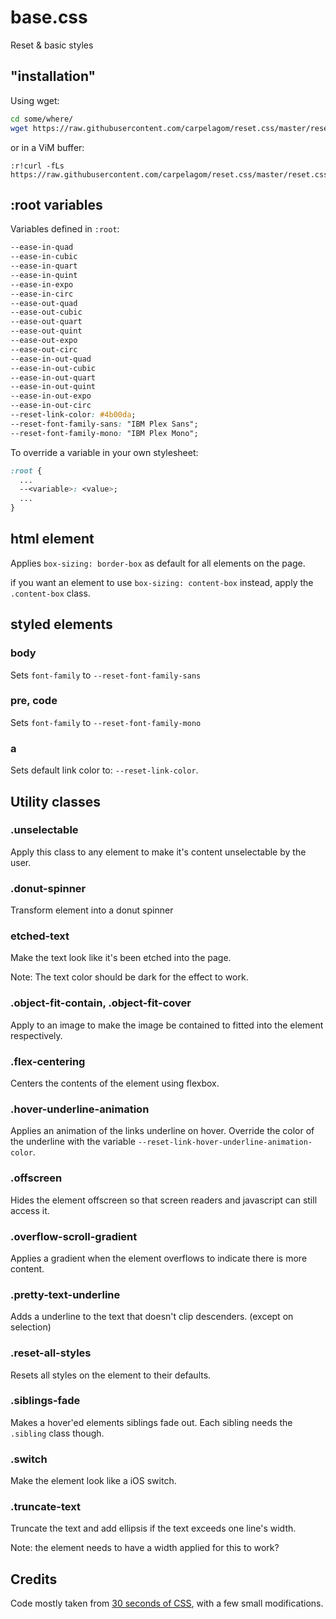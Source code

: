 # base.css

Reset &amp; basic styles

## "installation"

Using wget:

```sh
cd some/where/
wget https://raw.githubusercontent.com/carpelagom/reset.css/master/reset.css
```

or in a ViM buffer:

```vim
:r!curl -fLs https://raw.githubusercontent.com/carpelagom/reset.css/master/reset.css
```

## :root variables

Variables defined in `:root`:

```css
--ease-in-quad
--ease-in-cubic
--ease-in-quart
--ease-in-quint
--ease-in-expo
--ease-in-circ
--ease-out-quad
--ease-out-cubic
--ease-out-quart
--ease-out-quint
--ease-out-expo
--ease-out-circ
--ease-in-out-quad
--ease-in-out-cubic
--ease-in-out-quart
--ease-in-out-quint
--ease-in-out-expo
--ease-in-out-circ
--reset-link-color: #4b00da;
--reset-font-family-sans: "IBM Plex Sans";
--reset-font-family-mono: "IBM Plex Mono";
```

To override a variable in your own stylesheet:

```css
:root {
  ...
  --<variable>: <value>;
  ...
}
```

## html element

Applies `box-sizing: border-box` as default for all elements on the page.

if you want an element to use `box-sizing: content-box` instead, apply the
`.content-box` class.


## styled elements


### body

Sets `font-family` to `--reset-font-family-sans`


### pre, code

Sets `font-family` to `--reset-font-family-mono`


### a

Sets default link color to: `--reset-link-color`.

## Utility classes


### .unselectable

Apply this class to any element to make it's content unselectable by the user.


### .donut-spinner

Transform element into a donut spinner


### etched-text

Make the text look like it's been etched into the page.

Note: The text color should be dark for the effect to work.


### .object-fit-contain, .object-fit-cover

Apply to an image to make the image be contained to fitted into the element
respectively.


### .flex-centering

Centers the contents of the element using flexbox.


### .hover-underline-animation

Applies an animation of the links underline on hover. Override the color of the
underline with the variable `--reset-link-hover-underline-animation-color`.


### .offscreen

Hides the element offscreen so that screen readers and javascript can still
access it.


### .overflow-scroll-gradient

Applies a gradient when the element overflows to indicate there is more
content.


### .pretty-text-underline

Adds a underline to the text that doesn't clip descenders. (except on selection)


### .reset-all-styles

Resets all styles on the element to their defaults.


### .siblings-fade

Makes a hover'ed elements siblings fade out. Each sibling needs the `.sibling`
class though.


### .switch

Make the element look like a iOS switch.


### .truncate-text

Truncate the text and add ellipsis if the text exceeds one line's width.

Note: the element needs to have a width applied for this to work?


## Credits

Code mostly taken from [30 seconds of
CSS](https://30-seconds.github.io/30-seconds-of-css/), with a few small
modifications.
